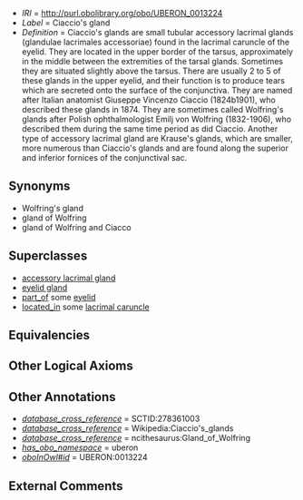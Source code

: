  * *IRI* = http://purl.obolibrary.org/obo/UBERON_0013224
 * *Label* = Ciaccio's gland
 * *Definition* = Ciaccio's glands are small tubular accessory lacrimal glands (glandulae lacrimales accessoriae) found in the lacrimal caruncle of the eyelid. They are located in the upper border of the tarsus, approximately in the middle between the extremities of the tarsal glands. Sometimes they are situated slightly above the tarsus. There are usually 2 to 5 of these glands in the upper eyelid, and their function is to produce tears which are secreted onto the surface of the conjunctiva. They are named after Italian anatomist Giuseppe Vincenzo Ciaccio (1824b1901), who described these glands in 1874. They are sometimes called Wolfring's glands after Polish ophthalmologist Emilj von Wolfring (1832-1906), who described them during the same time period as did Ciaccio. Another type of accessory lacrimal gland are Krause's glands, which are smaller, more numerous than Ciaccio's glands and are found along the superior and inferior fornices of the conjunctival sac.

## Synonyms

 * Wolfring's gland
 * gland of Wolfring
 * gland of Wolfring and Ciacco

## Superclasses

 * [accessory lacrimal gland](../../UBERON/26/UBERON_0013226.md)
 * [eyelid gland](../../UBERON/29/UBERON_0013229.md)
 * [part_of](../../BFO/50/BFO_0000050.md) some [eyelid](../../UBERON/11/UBERON_0001711.md)
 * [located_in](../../RO/25/RO_0001025.md) some [lacrimal caruncle](../../UBERON/98/UBERON_0014698.md)

## Equivalencies


## Other Logical Axioms


## Other Annotations

 * *[database_cross_reference](../../ef/oboInOwl#hasDbXref.md)* = SCTID:278361003
 * *[database_cross_reference](../../ef/oboInOwl#hasDbXref.md)* = Wikipedia:Ciaccio's_glands
 * *[database_cross_reference](../../ef/oboInOwl#hasDbXref.md)* = ncithesaurus:Gland_of_Wolfring
 * *[has_obo_namespace](../../ce/oboInOwl#hasOBONamespace.md)* = uberon
 * *[oboInOwl#id](../../id/oboInOwl#id.md)* = UBERON:0013224

## External Comments

